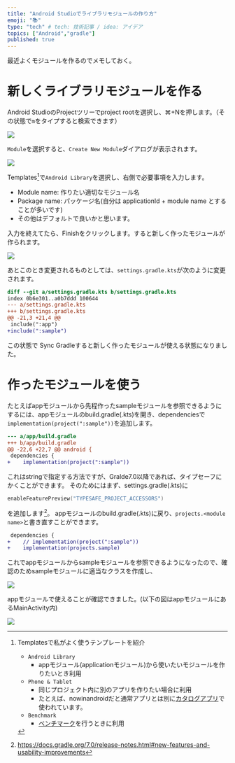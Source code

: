```yaml
---
title: "Android Studioでライブラリモジュールの作り方"
emoji: "📚"
type: "tech" # tech: 技術記事 / idea: アイデア
topics: ["Android","gradle"]
published: true
---
```


最近よくモジュールを作るのでメモしておく。

# 新しくライブラリモジュールを作る
Android StudioのProjectツリーでproject rootを選択し、⌘+Nを押します。（その状態で`m`をタイプすると検索できます）

![](https://storage.googleapis.com/zenn-user-upload/7f2b527fd12b-20240106.png)


`Module`を選択すると、`Create New Module`ダイアログが表示されます。

![](https://storage.googleapis.com/zenn-user-upload/b5ccdf559c6e-20240106.png)

Templates[^1]で`Android Library`を選択し、右側で必要事項を入力します。

- Module name: 作りたい適切なモジュール名
- Package name: パッケージ名(自分は applicationId + module name とすることが多いです)
- その他はデフォルトで良いかと思います。

入力を終えてたら、Finishをクリックします。すると新しく作ったモジュールが作られます。


![](https://storage.googleapis.com/zenn-user-upload/4d5e5ec18b89-20240106.png)

あとこのとき変更されるものとしては、`settings.gradle.kts`が次のように変更されます。

```diff kotlin
diff --git a/settings.gradle.kts b/settings.gradle.kts
index 0b6e301..a0b7ddd 100644
--- a/settings.gradle.kts
+++ b/settings.gradle.kts
@@ -21,3 +21,4 @@ 
 include(":app")
+include(":sample")
```

この状態で Sync Gradleすると新しく作ったモジュールが使える状態になりました。


[^1]: Templatesで私がよく使うテンプレートを紹介
    - `Android Library`
      - appモジュール(applicationモジュール)から使いたいモジュールを作りたいとき利用
    - `Phone & Tablet`
      - 同じプロジェクト内に別のアプリを作りたい場合に利用
      - たとえば、nowinandroidだと通常アプリとは別に[カタログアプリ](https://github.com/android/nowinandroid/tree/main/app-nia-catalog)で使われています。
    - `Benchmark`
      - [ベンチマーク](https://developer.android.com/topic/performance/benchmarking/benchmarking-overview?hl=ja)を行うときに利用


# 作ったモジュールを使う

たとえばappモジュールから先程作ったsampleモジュールを参照できるようにするには、appモジュールのbuild.gradle(.kts)を開き、dependenciesで
`implementation(project(":sample"))`を追加します。

```diff kotlin
--- a/app/build.gradle
+++ b/app/build.gradle
@@ -22,6 +22,7 @@ android {
 dependencies {
+    implementation(project(":sample"))
```

これはstringで指定する方法ですが、Gralde7.0以降であれば、タイプセーフにかくことができます。
そのためにはまず、settings.gradle(.kts)に
```kotlin
enableFeaturePreview("TYPESAFE_PROJECT_ACCESSORS")
```
を追加します[^2]。
appモジュールのbuild.gradle(.kts)に戻り、`projects.<module name>`と書き直すことができます。

```diff kotlin
 dependencies {
+    // implementation(project(":sample"))
+    implementation(projects.sample)
```

これでappモジュールからsampleモジュールを参照できるようになったので、確認のためsampleモジュールに適当なクラスを作成し、

![](https://storage.googleapis.com/zenn-user-upload/96ac8c3bf4de-20240106.png)

appモジュールで使えることが確認できました。(以下の図はappモジュールにあるMainActivity内)

![](https://storage.googleapis.com/zenn-user-upload/d84bf57a6a75-20240106.png)


[^2]: https://docs.gradle.org/7.0/release-notes.html#new-features-and-usability-improvements